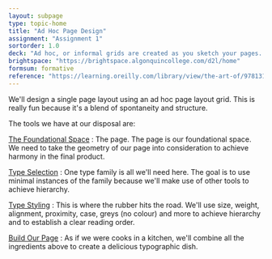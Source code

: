 ```yaml
---
layout: subpage
type: topic-home
title: "Ad Hoc Page Design"
assignment: "Assignment 1"
sortorder: 1.0
deck: "Ad hoc, or informal grids are created as you sketch your pages. Elements simply align with each other on the page."
brightspace: "https://brightspace.algonquincollege.com/d2l/home"
formsum: formative
reference: "https://learning.oreilly.com/library/view/the-art-of/9781315301532/xhtml/14_Chapter08.xhtml"
---
```

We'll design a single page layout using an ad hoc page layout grid. This is really fun because it's a blend of spontaneity and structure.

The tools we have at our disposal are:

[The Foundational Space](subpage1.html)
: The page. The page is our foundational space. We need to take the geometry of our page into consideration to achieve harmony in the final product.

[Type Selection](subpage2.html)
: One type family is all we'll need here. The goal is to use minimal instances of the family because we'll make use of other tools to achieve hierarchy.

[Type Styling](subpage3.html)
: This is where the rubber hits the road. We'll use size, weight, alignment, proximity, case, greys (no colour) and more to achieve hierarchy and to establish a clear reading order.

[Build Our Page](subpage4.html)
: As if we were cooks in a kitchen, we'll combine all the ingredients above to create a delicious typographic dish.